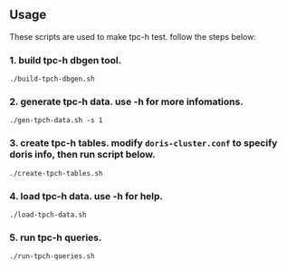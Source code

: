 ## Usage

These scripts are used to make tpc-h test.
follow the steps below:

### 1. build tpc-h dbgen tool.
    ./build-tpch-dbgen.sh
### 2. generate tpc-h data. use -h for more infomations.
    ./gen-tpch-data.sh -s 1
### 3. create tpc-h tables. modify `doris-cluster.conf` to specify doris info, then run script below.
    ./create-tpch-tables.sh
### 4. load tpc-h data. use -h for help.
    ./load-tpch-data.sh
### 5. run tpc-h queries.
    ./run-tpch-queries.sh
